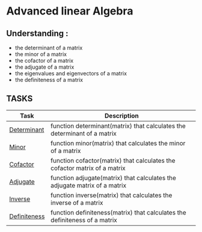 # Advanced linear Algebra

## Understanding :
- the determinant of a matrix
- the minor of a matrix
- the cofactor of a matrix
- the adjugate of a matrix
- the eigenvalues and eigenvectors of a matrix
- the definiteness of a matrix

## TASKS

| Task                              | Description                                                                |
|-----------------------------------|----------------------------------------------------------------------------|
| [Determinant](0-determinant.py)   | function determinant(matrix) that calculates the determinant of a matrix   |
| [Minor](1-minor.py)               | function minor(matrix) that calculates the minor of a matrix               |
| [Cofactor](2-cofactor.py)         | function cofactor(matrix) that calculates the cofactor matrix of a matrix  |
| [Adjugate](3-adjugate.py)         | function adjugate(matrix) that calculates the adjugate matrix of a matrix  |
| [Inverse](4-inverse.py)           | function inverse(matrix) that calculates the inverse of a matrix           |
| [Definiteness](5-definiteness.py) | function definiteness(matrix) that calculates the definiteness of a matrix |